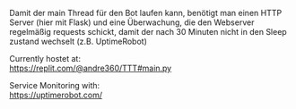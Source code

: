 Damit der main Thread für den Bot laufen kann, benötigt man einen HTTP Server (hier mit Flask) und eine Überwachung, die den Webserver regelmäßig requests schickt, damit der nach 30 Minuten nicht in den Sleep zustand wechselt (z.B. UptimeRobot)  

Currently hostet at:  
https://replit.com/@andre360/TTT#main.py  
  
Service Monitoring with:  
https://uptimerobot.com/
